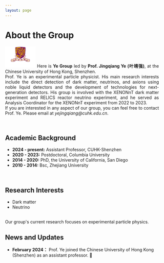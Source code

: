 ```yaml
---
layout: page
---
```

<style>
  p{
    text-align: justify;
  }
</style>
# About the Group

<p>
<img src="https://raw.githubusercontent.com/terteruu/terteruu.github.io/main/images/CUSZ-03logo-inverse.png"  class="floatpic" width="100" height="70">
Here is <b>Ye Group</b> led by <b>Prof. Jingqiang Ye (叶靖强)</b>, at the Chinese University of Hong Kong, Shenzhen.<br>
Prof. Ye is an experimental particle physicist. His main research interests include the direct detection of dark matter, neutrinos, and axions using noble liquid detectors and the development of technologies for next-generation detectors. His group is involved with the XENONnT dark matter experiment and RELICS reactor neutrino experiment, and he served as Analysis Coordinator for the XENONnT experiment from 2022 to 2023.<br>
If you are interested in any aspect of our group, you can feel free to contact Prof. Ye. Please email at <i>yejingqiang@cuhk.edu.cn</i>.
</p>
<br>

## Academic Background

- **2024 - present:** Assistant Professor, CUHK-Shenzhen
- **2020 - 2023:** Postdoctoral, Columbia University
- **2014 - 2020:** PhD, the University of California, San Diego
- **2010 - 2014:** Bsc, Zhejiang University

<br>

## Research Interests

- Dark matter
- Neutrino

<br>
Our group's current research focuses on experimental particle physics.

<br>

## News and Updates

- **February 2024：** Prof. Ye joined the Chinese University of Hong Kong (Shenzhen) as an assistant professor. 🎉
